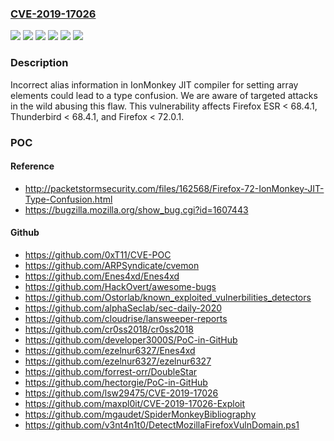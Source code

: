 ### [CVE-2019-17026](https://cve.mitre.org/cgi-bin/cvename.cgi?name=CVE-2019-17026)
![](https://img.shields.io/static/v1?label=Product&message=Firefox%20ESR&color=blue)
![](https://img.shields.io/static/v1?label=Product&message=Firefox&color=blue)
![](https://img.shields.io/static/v1?label=Product&message=Thunderbird&color=blue)
![](https://img.shields.io/static/v1?label=Version&message=%3C%2068.4.1%20&color=brighgreen)
![](https://img.shields.io/static/v1?label=Version&message=%3C%2072.0.1%20&color=brighgreen)
![](https://img.shields.io/static/v1?label=Vulnerability&message=IonMonkey%20type%20confusion%20with%20StoreElementHole%20and%20FallibleStoreElement&color=brighgreen)

### Description

Incorrect alias information in IonMonkey JIT compiler for setting array elements could lead to a type confusion. We are aware of targeted attacks in the wild abusing this flaw. This vulnerability affects Firefox ESR < 68.4.1, Thunderbird < 68.4.1, and Firefox < 72.0.1.

### POC

#### Reference
- http://packetstormsecurity.com/files/162568/Firefox-72-IonMonkey-JIT-Type-Confusion.html
- https://bugzilla.mozilla.org/show_bug.cgi?id=1607443

#### Github
- https://github.com/0xT11/CVE-POC
- https://github.com/ARPSyndicate/cvemon
- https://github.com/Enes4xd/Enes4xd
- https://github.com/HackOvert/awesome-bugs
- https://github.com/Ostorlab/known_exploited_vulnerbilities_detectors
- https://github.com/alphaSeclab/sec-daily-2020
- https://github.com/cloudrise/lansweeper-reports
- https://github.com/cr0ss2018/cr0ss2018
- https://github.com/developer3000S/PoC-in-GitHub
- https://github.com/ezelnur6327/Enes4xd
- https://github.com/ezelnur6327/ezelnur6327
- https://github.com/forrest-orr/DoubleStar
- https://github.com/hectorgie/PoC-in-GitHub
- https://github.com/lsw29475/CVE-2019-17026
- https://github.com/maxpl0it/CVE-2019-17026-Exploit
- https://github.com/mgaudet/SpiderMonkeyBibliography
- https://github.com/v3nt4n1t0/DetectMozillaFirefoxVulnDomain.ps1

